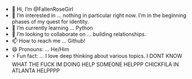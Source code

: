 - 👋 Hi, I’m @FallenRoseGirl
- 👀 I’m interested in ... nothing in particular right now. I'm in the beginning phases of my quest for identity.
- 🌱 I’m currently learning ... Python
- 💞️ I’m looking to collaborate on ... building relationships.
- 📫 How to reach me ... Github!
- 😄 Pronouns: ... He/Him
- ⚡ Fun fact: ... I love deep thinking about various topics.
I DONT KNOW WHAT THE FUCK IM DOING HELP SOMEONE HELPPP CHICKFILA IN ATLANTA HELPPPP 
<!---
FallenRoseGirl/FallenRoseGirl is a ✨ special ✨ repository because its `README.md` (this file) appears on your GitHub profile.
You can click the Preview link to take a look at your changes.
--->
